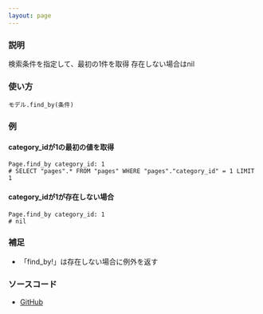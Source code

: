 ```yaml
---
layout: page
---
```

### 説明
検索条件を指定して、最初の1件を取得
存在しない場合はnil

### 使い方
    モデル.find_by(条件)

### 例
#### category_idが1の最初の値を取得
    Page.find_by category_id: 1
    # SELECT "pages".* FROM "pages" WHERE "pages"."category_id" = 1 LIMIT 1

#### category_idが1が存在しない場合
    Page.find_by category_id: 1
    # nil

### 補足
* 「find_by!」は存在しない場合に例外を返す

### ソースコード
* [GitHub](https://github.com/rails/rails/blob/f33d52c95217212cbacc8d5e44b5a8e3cdc6f5b3/activerecord/lib/active_record/relation/finder_methods.rb#L80)